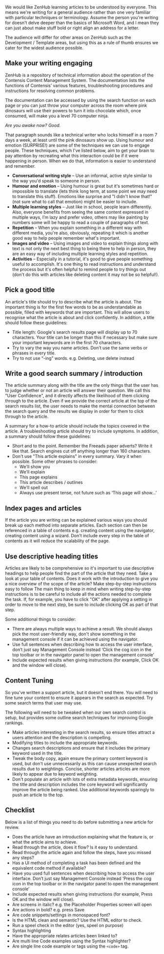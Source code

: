 We would like ZenHub learning articles to be understood by everyone. This means we're writing for a general audience rather than one very familiar with particular techniques or terminology. Assume the person you're writing for doesn't delve deeper than the basics of Microsoft Word, and I mean they can just about make stuff bold or right align an address for a letter.

The audience will differ for other areas on ZenHub such as the Development / Template areas, but using this as a rule of thumb ensures we cater for the widest audience possible.

## Make your writing engaging
ZenHub is a repository of technical information about the operation of the Contensis Content Management System. The documentation lists the functions of Contensis’ various features, troubleshooting procedures and instructions for resolving common problems.

The documentation can be accessed by using the search function on each page or you can just throw your computer across the room where pink dinosaurs will use their powers to turn it into chocolate which, once consumed, will make you a level 70 computer ninja.

*Are you awake now? Good.*

That paragraph sounds like a technical writer who locks himself in a room 7 days a week, at least until the pink dinosaurs show up. Using humour and emotion (SURPRISE!) are some of the techniques we can use to engage people. These techniques, which I've listed below, aim to get your brain to pay attention by recreating what this interaction could be if it were happening in person. When we do that, information is easier to understand and remember.

- **Conversational writing style** – Use an informal, active style similar to the way you'd speak to someone in person.
- **Humour and emotion** – Using humour is great but it's sometimes hard or impossible to translate (lets think long term, at some point we may need to translate this stuff). Emotions like surprise and "I didn't know that!" (not sure what to call that emotion) might be easier to include.
- **Multiple learning styles** – Just like in school, people learn differently. Also, everyone benefits from seeing the same content expressed in multiple ways, I’m lazy and prefer video, others may like painting by numbers some will be happy to read a couple of paragraphs of text.
- **Repetition** – When you explain something in a different way with different media, you're also, obviously, repeating it which is another good way to help people remember what's important.
- **Images and video** – Using images and video to explain things along with text is not only the next best thing to being there to help in person, they are an easy way of including multiple learning styles and repetition.
- **Activities** – Especially in a tutorial, it's good to give people something useful to accomplish. It's one thing to read instructions and understand the process but it's often helpful to remind people to try things out (don't do this with articles like deleting content it may not be so helpful!).

## Pick a good title
An article's title should try to describe what the article is about. The important thing is for the first few words to be as understandable as possible, filled with keywords that are important. This will allow users to recognise what the article is about and click confidently. In addition, a title should follow these guidelines:

- Title length: Google's search results page will display up to 70 characters. Your title can be longer than this if necessary but make sure your important keywords are in the first 70 characters.
- Try to vary the way you name articles. Don't use the same verbs or phrases in every title.
- Try to not use “-ing” words. e.g. Deleting, use delete instead

## Write a good search summary / introduction
The article summary along with the title are the only things that the user has to judge whether or not an article will answer their question. We call this "User Confidence", and it directly affects the likelihood of them clicking through to the article. Even if we provide the correct article at the top of the search results list, the user needs to make the mental connection between the search query and the results we display in order for them to click through to the article.

A summary for a how-to article should include the topics covered in the article. A troubleshooting article should try to include symptoms. In addition, a summary should follow these guidelines:

- Short and to the point. Remember the Freeads paper adverts? Write it like that. Search engines cut off anything longer than 160 characters.
- Don't use "This article explains" in every summary. Vary it when possible. Some other phrases to consider:
	- We'll show you
	- We'll explain
	- This page explains
	- This article describes / outlines
	- We'll spell out
	- Always use present tense, not future such as ‘This page will show…’

## Index pages and articles
If the article you are writing can be explained various ways you should break up each method into separate articles. Each section can then be referenced in a table of contents e.g. creating content using the navigator, creating content using a wizard. Don't include every step in the table of contents as it will reduce the scalability of the page.
## Use descriptive heading titles
Articles are likely to be comprehensive so it's important to use descriptive headings to help people find the part of the article that they need. Take a look at your table of contents. Does it work with the introduction to give you a nice overview of the scope of the article?
Make step-by-step instructions easy to follow
The main thing to keep in mind when writing step-by-step instructions is to be careful to include all the actions needed to complete the task. If, for example, you have to click "OK" after applying a setting in order to move to the next step, be sure to include clicking OK as part of that step.

Some additional things to consider:

- There are always multiple ways to achieve a result. We should always pick the most user-friendly way, don't show something in the management console if it can be achieved using the navigator.
- Use full sentences when describing how to access the user interface, don’t just say Management Console instead ‘Click the cog icon in the top toolbar or in the navigator panel to open the management console’
- Include expected results when giving instructions (for example, Click OK and the window will close).

## Content Tuning
So you’ve written a support article, but it doesn’t end there. You will need to fine tune your content to ensure it appears in the search as expected. Try some search terms that user may use.

The following will need to be tweaked when our own search control is setup, but provides some outline search techniques for improving Google rankings.

- Make articles interesting in the search results, so ensure titles attract a users attention and the description is compelling.
- Modifying titles to include the appropriate keywords.
- Changes search descriptions and ensure that it includes the primary keyword used in the title.
- Tweak the body copy, again ensure the primary content keyword is used, but don't use unnecessarily as this can cause unexpected search results due to weightings. Concise, shorter articles articles are more likely to appear due to keyword weighting.
- Don't populate an article with lots of extra metadata keywords, ensuring the title and description includes the core keyword will significantly improve the article being ranked. Use additional keywords sparingly to push an article to the top.

## Checklist
Below is a list of things you need to do before submitting a new article for review.

- Does the article have an introduction explaining what the feature is, or what the article aims to achieve.
- Read through the article, does it flow? Is it easy to understand.
- Read through the article again and follow the steps, have you missed any steps?
- Has a UI method of completing a task has been defined and the equivalent code method if available?
- Have you used full sentences when describing how to access the user interface. Don’t just say Management Console instead ‘Press the cog icon in the top toolbar or in the navigator panel to open the management console’
- Include expected results when giving instructions (for example, Press OK and the window will close).
- Are screens in italic? e.g. the Placeholder Properties screen will open
- Are actions in bold? e.g. press Save
- Are code snippets/settings in  monospaced font?
- Is the HTML clean and semantic? Use the HTML editor to check.
- Run a speel check in the editor (yes, speel on purpose)
- Syntax highlighting
- Have the appropriate relates articles been linked to?
- Are multi line Code examples using the Syntax highlighter?
- Are single line code example or tags using the `<code>` tag.
